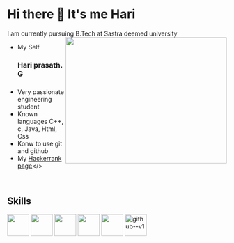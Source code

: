 <h1> Hi there 👋 It's me Hari </h1>

I am currently pursuing B.Tech at Sastra deemed university
<img align="right" width="370" height="290" src="https://i.pinimg.com/originals/47/f0/34/47f0342cec72b800463bf003eac1257e.gif">
- My Self<h3>Hari prasath. G<h3>
- Very passionate engineering student
- Known languages C++, c, Java, Html, Css
- Konw to use git and github
- My [Hackerrank page](https://www.hackerrank.com/dashboard)</>
<br>
<h2>Skills</h2>
 <p><img height="50" width="50" src="https://img.icons8.com/color/48/000000/c-programming.png" /> <img height="50" width="50" src="https://img.icons8.com/color/48/000000/c-plus-plus-logo.png" /> <img height="50" width="50" src="https://img.icons8.com/color/48/000000/java-coffee-cup-logo.png" /> <img height="50" width="50" src="https://img.icons8.com/color/48/000000/html-5.png" /> <img height="50" width="50" src="https://img.icons8.com/color/48/000000/css3.png" /> <img width="50" height="50" src="https://img.icons8.com/color/48/github--v1.png" alt="github--v1"/></p>
 


